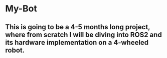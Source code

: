 # My-Bot
## This is going to be a 4-5 months long project, where from scratch I will be diving into ROS2 and its hardware implementation on a 4-wheeled robot.
